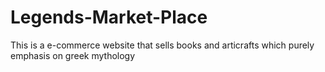 # Legends-Market-Place
This is a e-commerce website that sells books and articrafts which purely emphasis on greek mythology
